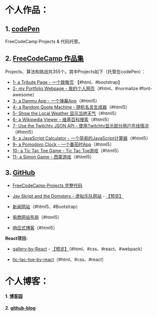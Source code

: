 # 个人作品：

## 1. [codePen](https://codepen.io/magicmai/pens/popular/)

FreeCodeCamp Projects & 代码托管。

## 2. [FreeCodeCamp 作品集](https://www.freecodecamp.cn/magicmai)

Projects、算法和挑战共355个。其中Projects如下（托管在codePen）：

- [1- a Tribute Page - 一个致敬页](https://codepen.io/magicmai/pen/peLOpZ) 【#html、#bootstrap】
- [2- my Portfolio Webpage - 我的个人网页](https://codepen.io/magicmai/pen/ZeVdgV)（#html、#normalize #font-awesome）
- [3- a Danmu App - 一个弹幕App](https://codepen.io/magicmai/pen/YZLxay)（#html5）
- [4- a Random Quote Machine - 随机名言生成器](https://codepen.io/magicmai/pen/oWgOvb)（#html5）
- [5- Show the Local Weather  显示当地天气](https://codepen.io/magicmai/pen/EmKRJK)（#html5）
- [6- a Wikipedia Viewer - 维基百科搜索](https://codepen.io/magicmai/pen/PmzaRK?editors=1000)（#html5）
- [7- Use the Twitchtv JSON API - 使用Twitchtv显示部分用户在线情况](https://codepen.io/magicmai/pen/gWwPyp?editors=0100)（#html5）
- [8- a JavaScript Calculator - 一个简易的JavaScript计算器](https://codepen.io/magicmai/pen/dWNzdJ?editors=0100)（#html5）
- [9- a Pomodoro Clock - 一个番茄时App](https://codepen.io/magicmai/pen/YVNxre)（#html5）
- [10- a Tic Tac Toe Game - Tic Tac Toe游戏](https://codepen.io/magicmai/pen/LyOEOq)（#html5）
- [11- a Simon Game - 西蒙游戏](https://codepen.io/magicmai/pen/WjXbdR)（#html5）

## 3. [GitHub](https://github.com/magicmai?tab=repositories)

- [FreeCodeCamp-Projects 完整代码](https://github.com/magicmai/FreeCodeCamp-Projects)

- [Jay Skript and the Domsters - 虚拟乐队网站](https://github.com/magicmai/Jay-Skript-And-The-Domsters) - [【预览】](http://www.tonony1984.cn/)
  
- [新闻网站](https://github.com/magicmai/myDemos/tree/master/%E6%96%B0%E9%97%BB%E7%BD%91%E7%AB%99)（#html5、#Bootstrap）

- [电商网站布局](https://github.com/magicmai/myDemos/tree/master/%E7%94%B5%E5%95%86%E7%BD%91%E7%AB%99)（#html5）

- [响应式博客](https://github.com/magicmai/myDemos/tree/master/%E4%B8%80%E4%B8%AA%E7%AE%80%E5%8D%95%E7%9A%84%E5%93%8D%E5%BA%94%E5%BC%8F%E5%8D%9A%E5%AE%A2)（#html5）

**React项目:** 
- [gallery-by-React](https://github.com/magicmai/gallery-by-React) - [【预览】](https://magicmai.github.io/gallery-by-React/)（#html、#css、#react、#webpack）
  
- [tic-tac-toe-by-react](https://github.com/magicmai/tic-tac-toe-by-react)（#html、#css、#react）


# 个人博客：

#### 1. [博客园](http://www.cnblogs.com/magicmai/)

#### 2. [github-blog](https://github.com/magicmai/blog/issues)
